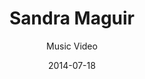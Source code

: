 ---
title: Sandra Maguir
subtitle: Music Video
category: video-production
permalink: sandra-maguir/

image: sandra-maguir

description: StarterKit Media produced, directed, shot and edited Sandra's (name here) music video. Shoot locations - Malibu, Echo Park.

layout: default
date: 2014-07-18
---